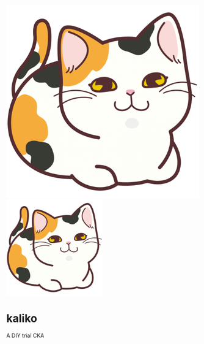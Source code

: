 ![kaliko](img/imgbin_calico-cat.png )
<img src="img/imgbin_calico-cat.png" width=50% height=50%>
<!--- https://imgbin.com/png/teExm7p4/calico-cat-%E9%A6%99%E7%AE%B1%E5%BA%A7%E3%82%8A-illustrator-png --->
# kaliko
A DIY trial CKA
